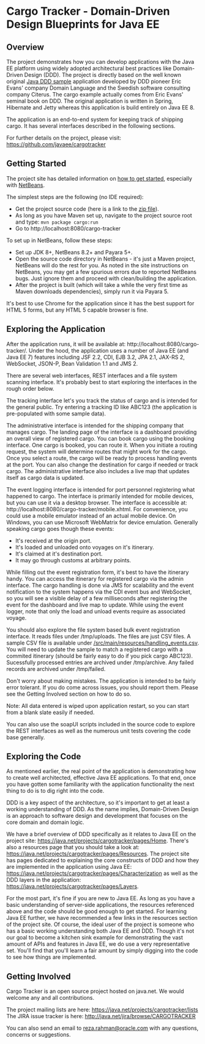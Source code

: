 Cargo Tracker - Domain-Driven Design Blueprints for Java EE
===========================================================

Overview
--------
The project demonstrates how you can develop applications with the Java EE platform using widely adopted architectural best practices like Domain-Driven Design (DDD). The project is directly based on the well known original [Java DDD sample](http://dddsample.sourceforge.net) application developed by DDD pioneer Eric Evans' company Domain Language and the Swedish 
software consulting company Citerus. The cargo example actually comes from Eric Evans' seminal book on DDD. The original application is written in Spring, Hibernate and Jetty whereas this application is build entirely on Java EE 8.

The application is an end-to-end system for keeping track of shipping cargo. It has several interfaces described in the following sections.

For further details on the project, please visit: https://github.com/javaee/cargotracker

Getting Started
---------------
The project site has detailed information on [how to get started](https://java.net/projects/cargotracker/pages/Home), especially with [NetBeans](https://java.net/projects/cargotracker/pages/NetBeans).

The simplest steps are the following (no IDE required):

* Get the project source code (here is a link to the [zip file](https://github.com/m-reza-rahman/cargotracker/archive/master.zip)).
* As long as you have Maven set up, navigate to the project source root and 
  type: `mvn package cargo:run`
* Go to http://localhost:8080/cargo-tracker

To set up in NetBeans, follow these steps:

* Set up JDK 8+, NetBeans 8.2+ and Payara 5+.
* Open the source code directory in NetBeans - it's just a Maven project, NetBeans will do the rest for you. As noted in the site instructions on NetBeans, you may get a few spurious errors due to reported NetBeans bugs. Just ignore them and proceed with clean/building the application.
* After the project is built (which will take a while the very first time as Maven downloads dependencies), simply run it via Payara 5.
  
It's best to use Chrome for the application since it has the best support for HTML 5 forms, but any HTML 5 capable browser is fine.

Exploring the Application
-------------------------
After the application runs, it will be available at: http://localhost:8080/cargo-tracker/. Under the hood, the application uses a 
number of Java EE (and Java EE 7) features including JSF 2.2, CDI, EJB 3.2, JPA 2.1, JAX-RS 2, WebSocket, JSON-P, Bean Validation 1.1 and JMS 2.

There are several web interfaces, REST interfaces and a file system scanning interface. It's probably best to start exploring the interfaces in the rough order below.

The tracking interface let's you track the status of cargo and is intended for the general public. Try entering a tracking ID like ABC123 (the application is pre-populated with some sample data).

The administrative interface is intended for the shipping company that manages cargo. The landing page of the interface is a dashboard providing an overall view of registered cargo. You can book cargo using the booking interface. One cargo is booked, you can route it. When you initiate a routing request, the system will determine routes that might work for the cargo. Once you select a route, the cargo will be ready to process handling events at the port. You can also change the destination for cargo if needed or track cargo. The administrative interface also includes a live map that updates itself as cargo data is updated.

The event logging interface is intended for port personnel registering what happened to cargo. The interface is primarily intended for mobile devices, but you can use it via a desktop browser. The interface is accessible at: http://localhost:8080/cargo-tracker/mobile.xhtml. For convenience, you could use a mobile emulator instead of an actual mobile device. On Windows, you can use Microsoft WebMatrix for device emulation. Generally speaking cargo goes though these events:

* It's received at the origin port.
* It's loaded and unloaded onto voyages on it's itinerary.
* It's claimed at it's destination port.
* It may go through customs at arbitrary points.

While filling out the event registration form, it's best to have the itinerary handy. You can access the itinerary for registered cargo via the admin interface. The cargo handling is done via JMS for scalability and the event notification to the system happens via the CDI event bus and WebSocket, so you will see a visible delay of a few milliseconds after registering the event for the dashboard and live map to update. While using the event logger, note that only the load and unload events require as associated voyage.

You should also explore the file system based bulk event registration interface. It reads files under /tmp/uploads. The files are just CSV files. A sample CSV file is available under [/src/main/resources/handling_events.csv](/src/main/resources/handling_events.csv). You will need to update the sample to match a registered cargo with a commited itinerary (should be fairly easy to do if you pick cargo ABC123). Sucessfully processed entries are archived under /tmp/archive. Any failed records are archived under /tmp/failed.

Don't worry about making mistakes. The application is intended to be fairly error tolerant. If you do come across issues, you should report them. Please see the Getting Involved section on how to do so.

Note: All data entered is wiped upon application restart, so you can start from a blank slate easily if needed.

You can also use the soapUI scripts included in the source code to explore the REST interfaces as well as the numerous unit tests covering the code base generally.

Exploring the Code
------------------
As mentioned earlier, the real point of the application is demonstrating how to 
create well architected, effective Java EE applications. To that end, once you 
have gotten some familiarity with the application functionality the next thing 
to do is to dig right into the code.

DDD is a key aspect of the architecture, so it's important to get at least a 
working understanding of DDD. As the name implies, Domain-Driven Design is an 
approach to software design and development that focuses on the core domain and 
domain logic.

We have a brief overview of DDD specifically as it relates to Java EE on the 
project site: https://java.net/projects/cargotracker/pages/Home. There's also a 
resources page that you should take a look at: 
https://java.net/projects/cargotracker/pages/Resources. The project site has 
pages dedicated to explaining the core constructs of DDD and how they are 
implemented in the application using Java EE: 
https://java.net/projects/cargotracker/pages/Characterization as well as the DDD
layers in the application: https://java.net/projects/cargotracker/pages/Layers.

For the most part, it's fine if you are new to Java EE. As long as you have a
basic understanding of server-side applications, the resources referenced above
and the code should be good enough to get started. For learning Java EE further,
we have recommended a few links in the resources section of the project site. Of 
course, the ideal user of the project is someone who has a basic working 
understanding both Java EE and DDD. Though it's not our goal to become a kitchen 
sink example for demonstrating the vast amount of APIs and features in Java EE,
we do use a very representative set. You'll find that you'll learn a fair amount
by simply digging into the code to see how things are implemented.

Getting Involved
----------------
Cargo Tracker is an open source project hosted on java.net. We would welcome any 
and all contributions.

The project mailing lists are here: https://java.net/projects/cargotracker/lists
The JIRA issue tracker is here: http://java.net/jira/browse/CARGOTRACKER

You can also send an email to reza.rahman@oracle.com with any questions, 
concerns or suggestions.
